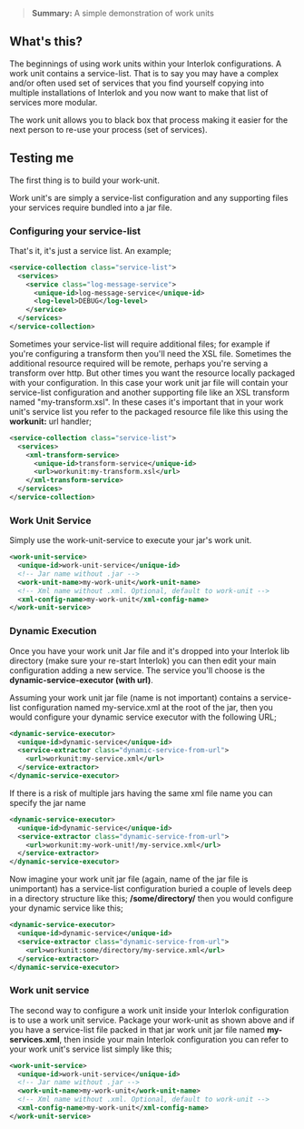 > **Summary:** A simple demonstration of work units

## What's this? ##

The beginnings of using work units within your Interlok configurations.
A work unit contains a service-list.  That is to say you may have a complex and/or often used set of services that you find yourself copying into multiple installations of Interlok and you now want to make that list of services more modular.

The work unit allows you to black box that process making it easier for the next person to re-use your process (set of services).

## Testing me ##

The first thing is to build your work-unit.

Work unit's are simply a service-list configuration and any supporting files your services require bundled into a jar file. 

### Configuring your service-list ###

That's it, it's just a service list.  An example;

```xml
<service-collection class="service-list">
  <services>
    <service class="log-message-service">
      <unique-id>log-message-service</unique-id>
      <log-level>DEBUG</log-level>
    </service>
  </services>
</service-collection>
```

Sometimes your service-list will require additional files; for example if you're configuring a transform then you'll need the XSL file.  Sometimes the additional resource required will be remote, perhaps you're serving a transform over http.  But other times you want the resource locally packaged with your configuration.  In this case your work unit jar file will contain your service-list configuration and another supporting file like an XSL transform named "my-transform.xsl".  In these cases it's important that in your work unit's service list you refer to the packaged resource file like this using the  __workunit:__  url handler;

```xml
<service-collection class="service-list">
  <services>
    <xml-transform-service>
      <unique-id>transform-service</unique-id>
      <url>workunit:my-transform.xsl</url>
    </xml-transform-service>
  </services>
</service-collection>
```

### Work Unit Service ###

Simply use the work-unit-service to execute your jar's work unit.

```xml
<work-unit-service>
  <unique-id>work-unit-service</unique-id>
  <!-- Jar name without .jar -->
  <work-unit-name>my-work-unit</work-unit-name>
  <!-- Xml name without .xml. Optional, default to work-unit -->
  <xml-config-name>my-work-unit</xml-config-name>
</work-unit-service>
```

### Dynamic Execution ###

Once you have your work unit Jar file and it's dropped into your Interlok lib directory (make sure your re-start Interlok) you can then edit your main configuration adding a new service.  The service you'll choose is the __dynamic-service-executor (with url)__. 

Assuming your work unit jar file (name is not important) contains a service-list configuration named my-service.xml at the root of the jar, then you would configure your dynamic service executor with the following URL;

```xml
<dynamic-service-executor>
  <unique-id>dynamic-service</unique-id>
  <service-extractor class="dynamic-service-from-url">
    <url>workunit:my-service.xml</url>
  </service-extractor>
</dynamic-service-executor>
```

If there is a risk of multiple jars having the same xml file name you can specify the jar name

```xml
<dynamic-service-executor>
  <unique-id>dynamic-service</unique-id>
  <service-extractor class="dynamic-service-from-url">
    <url>workunit:my-work-unit!/my-service.xml</url>
  </service-extractor>
</dynamic-service-executor>
```

Now imagine your work unit jar file (again, name of the jar file is unimportant) has a service-list configuration buried a couple of levels deep in a directory structure like this; __/some/directory/__ then you would configure your dynamic service like this;

```xml
<dynamic-service-executor>
  <unique-id>dynamic-service</unique-id>
  <service-extractor class="dynamic-service-from-url">
    <url>workunit:some/directory/my-service.xml</url>
  </service-extractor>
</dynamic-service-executor>
```

### Work unit service ###

The second way to configure a work unit inside your Interlok configuration is to use a work unit service.
Package your work-unit as shown above and if you have a service-list file packed in that jar work unit jar file named __my-services.xml__, then inside your main Interlok configuration you can refer to your work unit's service list simply like this;

```xml
<work-unit-service>
  <unique-id>work-unit-service</unique-id>
  <!-- Jar name without .jar -->
  <work-unit-name>my-work-unit</work-unit-name>
  <!-- Xml name without .xml. Optional, default to work-unit -->
  <xml-config-name>my-work-unit</xml-config-name>
</work-unit-service>
```

